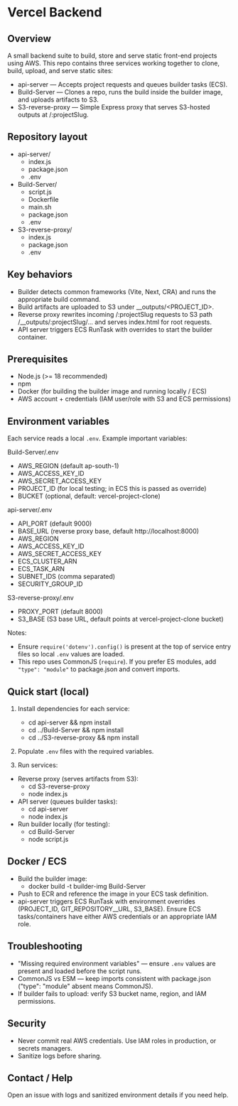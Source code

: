 # Vercel Backend

## Overview
A small backend suite to build, store and serve static front-end projects using AWS. This repo contains three services working together to clone, build, upload, and serve static sites:

- api-server — Accepts project requests and queues builder tasks (ECS).
- Build-Server — Clones a repo, runs the build inside the builder image, and uploads artifacts to S3.
- S3-reverse-proxy — Simple Express proxy that serves S3-hosted outputs at /:projectSlug.

## Repository layout
- api-server/
  - index.js
  - package.json
  - .env
- Build-Server/
  - script.js
  - Dockerfile
  - main.sh
  - package.json
  - .env
- S3-reverse-proxy/
  - index.js
  - package.json
  - .env

## Key behaviors
- Builder detects common frameworks (Vite, Next, CRA) and runs the appropriate build command.
- Build artifacts are uploaded to S3 under __outputs/<PROJECT_ID>.
- Reverse proxy rewrites incoming /:projectSlug requests to S3 path /__outputs/:projectSlug/... and serves index.html for root requests.
- API server triggers ECS RunTask with overrides to start the builder container.

## Prerequisites
- Node.js (>= 18 recommended)
- npm
- Docker (for building the builder image and running locally / ECS)
- AWS account + credentials (IAM user/role with S3 and ECS permissions)

## Environment variables
Each service reads a local `.env`. Example important variables:

Build-Server/.env
- AWS_REGION (default ap-south-1)
- AWS_ACCESS_KEY_ID
- AWS_SECRET_ACCESS_KEY
- PROJECT_ID (for local testing; in ECS this is passed as override)
- BUCKET (optional, default: vercel-project-clone)

api-server/.env
- API_PORT (default 9000)
- BASE_URL (reverse proxy base, default http://localhost:8000)
- AWS_REGION
- AWS_ACCESS_KEY_ID
- AWS_SECRET_ACCESS_KEY
- ECS_CLUSTER_ARN
- ECS_TASK_ARN
- SUBNET_IDS (comma separated)
- SECURITY_GROUP_ID

S3-reverse-proxy/.env
- PROXY_PORT (default 8000)
- S3_BASE (S3 base URL, default points at vercel-project-clone bucket)

Notes:
- Ensure `require('dotenv').config()` is present at the top of service entry files so local `.env` values are loaded.
- This repo uses CommonJS (`require`). If you prefer ES modules, add `"type": "module"` to package.json and convert imports.

## Quick start (local)
1. Install dependencies for each service:
   - cd api-server && npm install
   - cd ../Build-Server && npm install
   - cd ../S3-reverse-proxy && npm install

2. Populate `.env` files with the required variables.

3. Run services:
- Reverse proxy (serves artifacts from S3):
  - cd S3-reverse-proxy
  - node index.js
- API server (queues builder tasks):
  - cd api-server
  - node index.js
- Run builder locally (for testing):
  - cd Build-Server
  - node script.js

## Docker / ECS
- Build the builder image:
  - docker build -t builder-img Build-Server
- Push to ECR and reference the image in your ECS task definition.
- api-server triggers ECS RunTask with environment overrides (PROJECT_ID, GIT_REPOSITORY__URL, S3_BASE). Ensure ECS tasks/containers have either AWS credentials or an appropriate IAM role.

## Troubleshooting
- "Missing required environment variables" — ensure `.env` values are present and loaded before the script runs.
- CommonJS vs ESM — keep imports consistent with package.json ("type": "module" absent means CommonJS).
- If builder fails to upload: verify S3 bucket name, region, and IAM permissions.

## Security
- Never commit real AWS credentials. Use IAM roles in production, or secrets managers.
- Sanitize logs before sharing.

## Contact / Help
Open an issue with logs and sanitized environment details if you need help.




